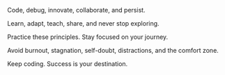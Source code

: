 Code, debug, innovate, collaborate, and persist.

Learn, adapt, teach, share, and never stop exploring.

Practice these principles. Stay focused on your journey.

Avoid burnout, stagnation, self-doubt, distractions, and the comfort zone.

Keep coding. Success is your destination.